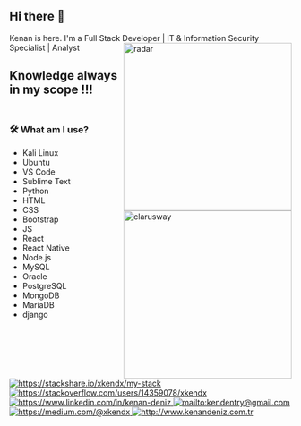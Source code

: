 <!--
**xkendx/xkendx** is a ✨ _special_ ✨ repository because its `README.md` (this file) appears on your GitHub profile. -->

## Hi there 👋
Kenan is here. I'm a Full Stack Developer | IT & Information Security Specialist | Analyst  <img src="https://github.com/xkendx/xkendx/blob/master/radar.gif" alt="radar" width=300 height=auto align="right">

## Knowledge always in my scope !!! <br><br>

### 🛠  What am I use?

<ul>
 <li>Kali Linux</li>
 <li>Ubuntu</li>
 <li>VS Code</li>
 <li>Sublime Text</li>
 <li>Python</li>   <img src="https://github.com/xkendx/xkendx/blob/master/clarusway.png" alt="clarusway" width=300 height=auto align="right">
 <li>HTML</li>  
 <li>CSS</li>
 <li>Bootstrap</li>
 <li>JS</li>
 <li>React</li>
 <li>React Native</li>
 <li>Node.js</li>
 <li>MySQL</li>
 <li>Oracle</li>
 <li>PostgreSQL</li>
 <li>MongoDB</li>
 <li>MariaDB</li>
 <li>django</li>
 </ul>
 
<a href="https://stackshare.io/xkendx/my-stack">
    <img src="http://img.shields.io/badge/tech-stack-0690fa.svg?style=flat" alt="https://stackshare.io/xkendx/my-stack">
</a>

<a href="https://stackoverflow.com/users/14359078/xkendx" target="_blank">
    <img src="https://img.shields.io/badge/%20-stackoverflow-2c3e50" alt="https://stackoverflow.com/users/14359078/xkendx">
</a>
<a href="https://www.linkedin.com/in/kenan-deniz" target="_blank">
    <img src="https://img.shields.io/badge/%20-linkedin-0072b1" alt="https://www.linkedin.com/in/kenan-deniz">
</a>
<a href="mailto:kendentry@gmail.com" target="_blank">
    <img src="https://img.shields.io/badge/%20-gmail-B23121" alt="mailto:kendentry@gmail.com">
</a>
<a href="https://medium.com/@xkendx" target="_blank">
    <img src="https://img.shields.io/badge/%20-medium-black" alt="https://medium.com/@xkendx">
</a>
<a href="http://www.kenandeniz.com.tr" target="_blank">
    <img src="https://img.shields.io/badge/%20-mysite-%231DA1F2" alt="http://www.kenandeniz.com.tr">
</a>


